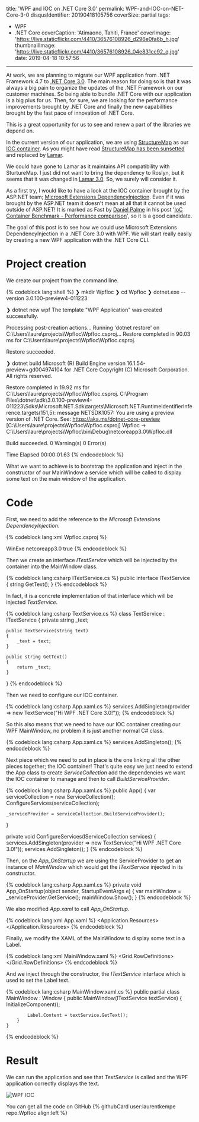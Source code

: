 title: 'WPF and IOC on .NET Core 3.0'
permalink: WPF-and-IOC-on-NET-Core-3-0
disqusIdentifier: 20190418105756
coverSize: partial
tags:
  - WPF
  - .NET Core
coverCaption: 'Atimaono, Tahiti, France'
coverImage: 'https://live.staticflickr.com/4410/36576108926_d296e0fa6b_h.jpg'
thumbnailImage: 'https://live.staticflickr.com/4410/36576108926_04e831cc92_q.jpg'
date: 2019-04-18 10:57:56
---
At work, we are planning to migrate our WPF application from .NET Framework 4.7 to [.NET Core 3.0](https://docs.microsoft.com/en-us/dotnet/core/whats-new/dotnet-core-3-0). The main reason for doing so is that it was always a big pain to organize the updates of the .NET Framework on our customer machines. So being able to bundle .NET Core with our application is a big plus for us. Then, for sure, we are looking for the performance improvements brought by .NET Core and finally the new capabilities brought by the fast pace of innovation of .NET Core.
<!-- more -->
This is a great opportunity for us to see and renew a part of the libraries we depend on.  

In the current version of our application, we are using [StructureMap](https://github.com/structuremap/structuremap) as our [IOC container](https://en.wikipedia.org/wiki/Inversion_of_control). As you might have read [StructureMap has been sunsetted](https://jeremydmiller.com/2018/01/29/sunsetting-structuremap/) and replaced by [Lamar](https://jasperfx.github.io/lamar/).

We could have gone to Lamar as it maintains API compatibility with SturtureMap. I just did not want to bring the dependency to Roslyn, but it seems that it was changed in [Lamar 3.0](https://jeremydmiller.com/2019/03/29/lamar-v3-is-released-faster-smaller-quicker-cold-starts-internal-type-friendly/). So, we surely will consider it.

As a first try, I would like to have a look at the IOC container brought by the ASP.NET team; [Microsoft Extensions DependencyInjection](https://www.nuget.org/packages/Microsoft.Extensions.DependencyInjection/3.0.0-preview4.19216.2). Even if it was brought by the ASP.NET team it doesn't mean at all that it cannot be used outside of ASP.NET!
It is marked as Fast by [Daniel Palme](https://twitter.com/danielpalme) in his post '[IoC Container Benchmark - Performance comparison](http://www.palmmedia.de/blog/2011/8/30/ioc-container-benchmark-performance-comparison)', so it is a good candidate.

The goal of this post is to see how we could use Microsoft Extensions DependencyInjection in a .NET Core 3.0 with WPF. We will start really easily by creating a new WPF application with the .NET Core CLI.

# Project creation

We create our project from the command line.

{% codeblock lang:shell %}
❯ mkdir WpfIoc
❯ cd WpfIoc
❯ dotnet.exe --version
3.0.100-preview4-011223

❯ dotnet new wpf
The template "WPF Application" was created successfully.

Processing post-creation actions...
Running 'dotnet restore' on C:\Users\laure\projects\WpfIoc\WpfIoc.csproj...
  Restore completed in 90.03 ms for C:\Users\laure\projects\WpfIoc\WpfIoc.csproj.

Restore succeeded.

❯ dotnet build
Microsoft (R) Build Engine version 16.1.54-preview+gd004974104 for .NET Core
Copyright (C) Microsoft Corporation. All rights reserved.

  Restore completed in 19.92 ms for C:\Users\laure\projects\WpfIoc\WpfIoc.csproj.
C:\Program Files\dotnet\sdk\3.0.100-preview4-011223\Sdks\Microsoft.NET.Sdk\targets\Microsoft.NET.RuntimeIdentifierInference.targets(151,5): message NETSDK1057: You are using a preview version of .NET Core. See: https://aka.ms/dotnet-core-preview [C:\Users\laure\projects\WpfIoc\WpfIoc.csproj]
  WpfIoc -> C:\Users\laure\projects\WpfIoc\bin\Debug\netcoreapp3.0\WpfIoc.dll

Build succeeded.
    0 Warning(s)
    0 Error(s)

Time Elapsed 00:00:01.63
{% endcodeblock %}

What we want to achieve is to bootstrap the application and inject in the constructor of our MainWindow a service which will be called to display some text on the main window of the application.

# Code

First, we need to add the reference to the *Microsoft Extensions DependencyInjection*.

{% codeblock lang:xml WpfIoc.csproj %}
<Project Sdk="Microsoft.NET.Sdk.WindowsDesktop">

  <PropertyGroup>
    <OutputType>WinExe</OutputType>
    <TargetFramework>netcoreapp3.0</TargetFramework>
    <UseWPF>true</UseWPF>
  </PropertyGroup>

  <ItemGroup>
    <PackageReference Include="Microsoft.Extensions.DependencyInjection" Version="3.0.0-preview4.19216.2" />  
  </ItemGroup>

</Project>
{% endcodeblock %}

Then we create an interface *ITextService* which will be injected by the container into the MainWindow class.

{% codeblock lang:csharp ITextService.cs %}
public interface ITextService
{
    string GetText();
}
{% endcodeblock %}

 In fact, it is a concrete implementation of that interface which will be injected *TextService*.

{% codeblock lang:csharp TextService.cs %}
class TextService : ITextService
{
    private string _text;

    public TextService(string text)
    {
        _text = text;
    }
    
    public string GetText()
    {
        return _text;
    }
}
{% endcodeblock %}

Then we need to configure our IOC container.

{% codeblock lang:csharp App.xaml.cs %}
services.AddSingleton<ITextService>(provider => new TextService("Hi WPF .NET Core 3.0!"));
{% endcodeblock %}

So this also means that we need to have our IOC container creating our WPF MainWindow, no problem it is just another normal C# class.

{% codeblock lang:csharp App.xaml.cs %}
services.AddSingleton<MainWindow>();
{% endcodeblock %}

Next piece which we need to put in place is the one linking all the other pieces together; the IOC container! That's quite easy we just need to extend the App class to create *ServiceCollection* add the dependencies we want the IOC container to manage and then to call *BuildServiceProvider*.  

{% codeblock lang:csharp App.xaml.cs %}
public App()
{
    var serviceCollection = new ServiceCollection();
    ConfigureServices(serviceCollection);

    _serviceProvider = serviceCollection.BuildServiceProvider();
}

private void ConfigureServices(IServiceCollection services)
{
    services.AddSingleton<ITextService>(provider => new TextService("Hi WPF .NET Core 3.0!"));
    services.AddSingleton<MainWindow>();
}
{% endcodeblock %}

Then, on the *App_OnStartup* we are using the ServiceProvider to get an instance of *MainWindow* which would get the *ITextService* injected in its constructor.  

{% codeblock lang:csharp App.xaml.cs %}
private void App_OnStartup(object sender, StartupEventArgs e)
{
    var mainWindow = _serviceProvider.GetService<MainWindow>();
    mainWindow.Show();
}
{% endcodeblock %}

We also modified *App.xaml* to call *App_OnStartup*.

{% codeblock lang:xml App.xaml %}
<Application x:Class="wpfioc.App"
             xmlns="http://schemas.microsoft.com/winfx/2006/xaml/presentation"
             xmlns:x="http://schemas.microsoft.com/winfx/2006/xaml"
             xmlns:local="clr-namespace:wpfioc"
             Startup="App_OnStartup">
    <Application.Resources>
    </Application.Resources>
</Application>
{% endcodeblock %}

Finally, we modify the XAML of the MainWindow to display some text in a Label.

{% codeblock lang:xml MainWindow.xaml %}
<Window x:Class="WpfIoc.MainWindow"
        xmlns="http://schemas.microsoft.com/winfx/2006/xaml/presentation"
        xmlns:x="http://schemas.microsoft.com/winfx/2006/xaml"
        xmlns:d="http://schemas.microsoft.com/expression/blend/2008"
        xmlns:mc="http://schemas.openxmlformats.org/markup-compatibility/2006"
        xmlns:local="clr-namespace:WpfIoc"
        mc:Ignorable="d"
        Title="MainWindow" Height="450" Width="800">
    <Grid>
        <Grid.RowDefinitions>
            <RowDefinition Height="9*" />
            <RowDefinition Height="1*" />
        </Grid.RowDefinitions>
        <Label Name="Label" Content="Hello .NET Core!" HorizontalAlignment="Center" VerticalAlignment="Center" FontSize="40" />
    </Grid>
</Window>
{% endcodeblock %}

And we inject through the constructor, the *ITextService* interface which is used to set the Label text.

{% codeblock lang:csharp MainWindow.xaml.cs %}
    public partial class MainWindow : Window
    {
        public MainWindow(ITextService textService)
        {
            InitializeComponent();

            Label.Content = textService.GetText();
        }
    }
{% endcodeblock %}

# Result

We can run the application and see that *TextService* is called and the WPF application correctly displays the text.

![WPF IOC](https://live.staticflickr.com/65535/40675205763_ab0cd3c28b_o.png")

You can get all the code on GitHub 
{% githubCard user:laurentkempe repo:WpfIoc align:left %}
